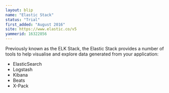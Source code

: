 ```yaml
---
layout: blip
name: "Elastic Stack"
status: "Trial"
first_added: "August 2016"
site: https://www.elastic.co/v5
yammerid: 16322856
---
```

Previously known as the ELK Stack, the Elastic Stack provides a number of tools to help visualise and explore data generated from your application:
* ElasticSearch
* Logstash
* Kibana
* Beats
* X-Pack